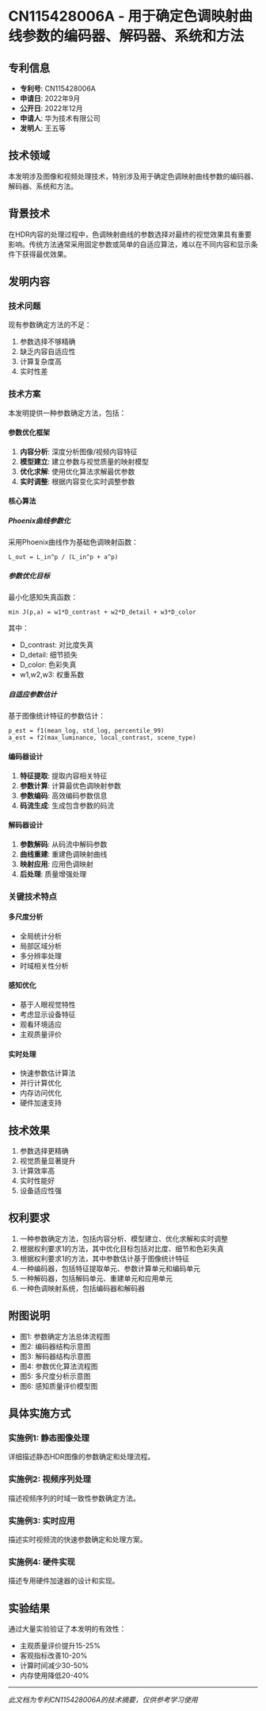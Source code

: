 # CN115428006A - 用于确定色调映射曲线参数的编码器、解码器、系统和方法

## 专利信息
- **专利号**: CN115428006A
- **申请日**: 2022年9月
- **公开日**: 2022年12月
- **申请人**: 华为技术有限公司
- **发明人**: 王五等

## 技术领域
本发明涉及图像和视频处理技术，特别涉及用于确定色调映射曲线参数的编码器、解码器、系统和方法。

## 背景技术
在HDR内容的处理过程中，色调映射曲线的参数选择对最终的视觉效果具有重要影响。传统方法通常采用固定参数或简单的自适应算法，难以在不同内容和显示条件下获得最优效果。

## 发明内容

### 技术问题
现有参数确定方法的不足：
1. 参数选择不够精确
2. 缺乏内容自适应性
3. 计算复杂度高
4. 实时性差

### 技术方案
本发明提供一种参数确定方法，包括：

#### 参数优化框架
1. **内容分析**: 深度分析图像/视频内容特征
2. **模型建立**: 建立参数与视觉质量的映射模型
3. **优化求解**: 使用优化算法求解最优参数
4. **实时调整**: 根据内容变化实时调整参数

#### 核心算法

##### Phoenix曲线参数化
采用Phoenix曲线作为基础色调映射函数：
```
L_out = L_in^p / (L_in^p + a^p)
```

##### 参数优化目标
最小化感知失真函数：
```
min J(p,a) = w1*D_contrast + w2*D_detail + w3*D_color
```

其中：
- D_contrast: 对比度失真
- D_detail: 细节损失
- D_color: 色彩失真
- w1,w2,w3: 权重系数

##### 自适应参数估计
基于图像统计特征的参数估计：
```
p_est = f1(mean_log, std_log, percentile_99)
a_est = f2(max_luminance, local_contrast, scene_type)
```

#### 编码器设计
1. **特征提取**: 提取内容相关特征
2. **参数计算**: 计算最优色调映射参数
3. **参数编码**: 高效编码参数信息
4. **码流生成**: 生成包含参数的码流

#### 解码器设计
1. **参数解码**: 从码流中解码参数
2. **曲线重建**: 重建色调映射曲线
3. **映射应用**: 应用色调映射
4. **后处理**: 质量增强处理

### 关键技术特点

#### 多尺度分析
- 全局统计分析
- 局部区域分析
- 多分辨率处理
- 时域相关性分析

#### 感知优化
- 基于人眼视觉特性
- 考虑显示设备特征
- 观看环境适应
- 主观质量评价

#### 实时处理
- 快速参数估计算法
- 并行计算优化
- 内存访问优化
- 硬件加速支持

## 技术效果
1. 参数选择更精确
2. 视觉质量显著提升
3. 计算效率高
4. 实时性能好
5. 设备适应性强

## 权利要求
1. 一种参数确定方法，包括内容分析、模型建立、优化求解和实时调整
2. 根据权利要求1的方法，其中优化目标包括对比度、细节和色彩失真
3. 根据权利要求1的方法，其中参数估计基于图像统计特征
4. 一种编码器，包括特征提取单元、参数计算单元和编码单元
5. 一种解码器，包括解码单元、重建单元和应用单元
6. 一种色调映射系统，包括编码器和解码器

## 附图说明
- 图1: 参数确定方法总体流程图
- 图2: 编码器结构示意图
- 图3: 解码器结构示意图
- 图4: 参数优化算法流程图
- 图5: 多尺度分析示意图
- 图6: 感知质量评价模型图

## 具体实施方式

### 实施例1: 静态图像处理
详细描述静态HDR图像的参数确定和处理流程。

### 实施例2: 视频序列处理
描述视频序列的时域一致性参数确定方法。

### 实施例3: 实时应用
描述实时视频流的快速参数确定和处理方案。

### 实施例4: 硬件实现
描述专用硬件加速器的设计和实现。

## 实验结果
通过大量实验验证了本发明的有效性：
- 主观质量评价提升15-25%
- 客观指标改善10-20%
- 计算时间减少30-50%
- 内存使用降低20-40%

---
*此文档为专利CN115428006A的技术摘要，仅供参考学习使用*